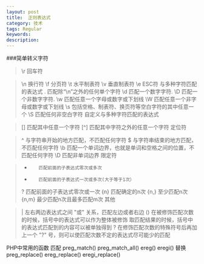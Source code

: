 ```yaml
---
layout: post
title:  正则表达式
category: 技术
tags: Regular
keywords: 
description: 
---
```

###简单转义字符
>\r        回车符

>\n        换行符 
>\f        分页符 
>\t        水平制表符 
>\v        垂直制表符 
>\e        ESC符 
与多种字符匹配的表达式
>.        匹配除“\n”之外的任何单个字符 
>\d         匹配一个数字字符. 
>\D         匹配一个非数字字符. 
>\w         匹配任意一个字母或数字或下划线 
>\W         匹配任意一个非字母或数字或下划线 
>\s         包括空格、制表符、换页符等空白字符的其中任意一个 
>\S         匹配任何非空白字符 
 自定义与多种字符匹配的表达式

>[]        匹配其中任意一个字符 
>[^]        匹配其中字符之外的任意一个字符 
 定位符

>^        与字符串开始的地方匹配，不匹配任何字符 
>$        与字符串结束的地方匹配，不匹配任何字符 
>\b        匹配一个单词边界，也就是单词和空格之间的位置，不匹配任何字符 
>\D         匹配非单词边界 
限定符

>*        匹配前面的子表达式零次或多次 
>+        匹配前面的子表达式一次或多次(大于等于1次） 
>?        匹配前面的子表达式零次或一次 
>{n}        匹配确定的n次 
>{n,}    至少匹配n次 
>{n,m}    最少匹配n次且最多匹配m次 
其他

>|        左右两边表达式之间 "或" 关系，匹配左边或者右边 
>()        在被修饰匹配次数的时候，括号中的表达式可以作为整体被修饰 
        取匹配结果的时候，括号中的表达式匹配到的内容可以被单独得到 
>?        在修饰匹配次数的特殊符号后再加上一个 "?" 号，则可以使匹配次数不定的表达式尽可能少的匹配 

PHP中常用的函数
匹配
preg_match() 
preg_match_all() 
ereg() 
eregi() 
替换 
preg_replace() 
ereg_replace() 
eregi_replace() 






